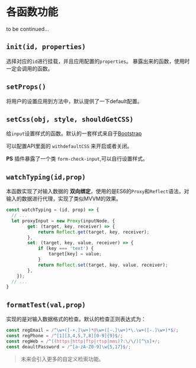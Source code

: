# 各函数功能

to be continued...

## `init(id, properties)`

选择对应的`id`进行挂载，并且应用配置的`properties`。
暴露出来的函数，使用时一定会调用的函数。

## `setProps()`

将用户的设置应用到方法中，默认提供了一下default配置。

## `setCss(obj, style, shouldGetCSS)`

给`input`设置样式的函数。默认的一套样式来自于[Bootstrap](https://v3.bootcss.com/css/#forms)

可以配置API里面的 `withdefaultCSS` 来开启或者关闭。

**PS** 插件暴露了一个类 `form-check-input`,可以自行设置样式。

## `watchTyping(id,prop)`

本函数实现了对输入数据的 **双向绑定**，使用的是ES6的`Proxy`和`Reflect`语法，对输入的数据进行代理，实现了类似MVVM的效果。

```javascript
const watchTyping = (id, prop) => {
  // ...
  let proxyInput = new Proxy(inputNode, {
		get: (target, key, receiver) => {
			return Reflect.get(target, key, receiver);
		},
		set: (target, key, value, receiver) => {
			if (key === 'text') {
				target[key] = value;
			}
			return Reflect.set(target, key, value, receiver);
		},
	});
  // ...
}
```

## `formatTest(val,prop)`

实现的是对输入数据格式的检查。默认的检查正则表达式为：

```javascript
const regEmail = /^\w+([-+.]\w+)*@\w+([-.]\w+)*\.\w+([-.]\w+)*$/;
const regPhone = /^[1][3,4,5,7,8][0-9]{9}$/;
const regWeb = /^((https|http|ftp|rtsp|mms)?:\/\/)[^\s]+/;
const deaultPassword = /^[a-zA-Z0-9]\w{5,17}$/;
```

> 未来会引入更多的自定义检索功能。
